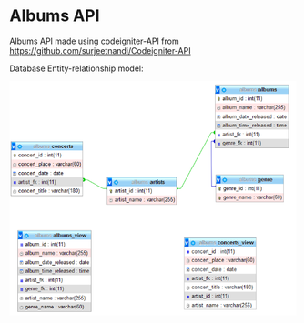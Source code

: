 # Albums API
Albums API made using codeigniter-API from https://github.com/surjeetnandi/Codeigniter-API 

Database Entity-relationship model:

![Entity-relationship model](https://github.com/santiago120600/albums_api/blob/master/data_base_api_albums.png)
